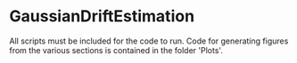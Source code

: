 # GaussianDriftEstimation

All scripts must be included for the code to run. Code for generating figures from the various sections is contained in the folder 'Plots'.
